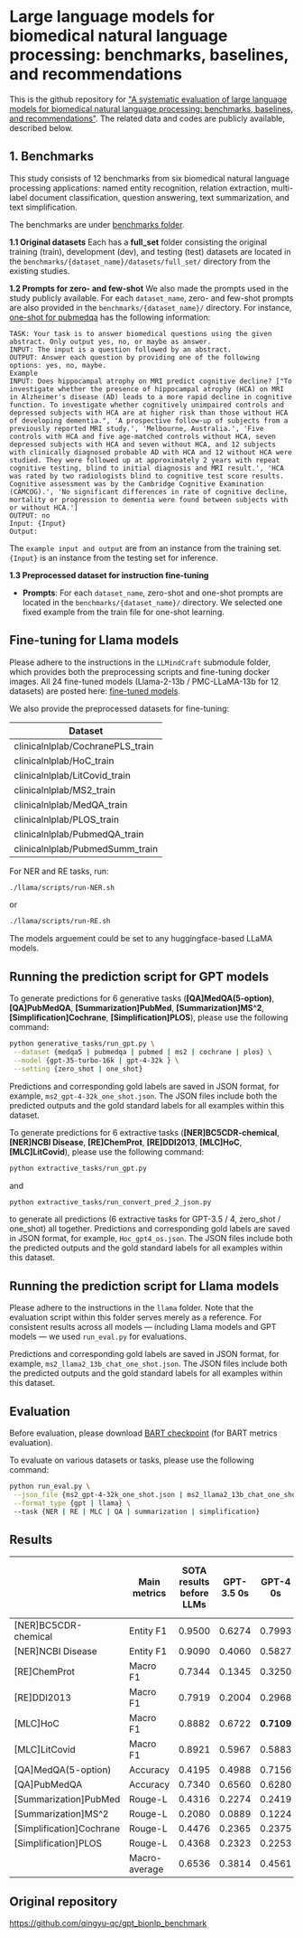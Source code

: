 # Large language models for biomedical natural language processing: benchmarks, baselines, and recommendations

This is the github repository for ["A systematic evaluation of large language models for biomedical natural language processing: benchmarks, baselines, and recommendations"](https://arxiv.org/pdf/2305.16326). The related data and codes are publicly available, described below.


## 1. Benchmarks
This study consists of 12 benchmarks from six biomedical natural language processing applications: named entity recognition, relation extraction, multi-label document classification, question answering, text summarization, and text simplification.

The benchmarks are under [benchmarks folder](https://github.com/BIDS-Xu-Lab/Biomedical-NLP-Benchmarks/tree/main/benchmarks). 

**1.1 Original datasets**
Each has a **full_set** folder consisting the original
training (train), development (dev), and testing (test) datasets are located in the `benchmarks/{dataset_name}/datasets/full_set/` directory from the existing studies. 

**1.2 Prompts for zero- and few-shot**
We also made the prompts used in the study publicly available. For each `dataset_name`, zero- and few-shot prompts are also provided in the `benchmarks/{dataset_name}/` directory. For instance, [one-shot for pubmedqa](https://github.com/BIDS-Xu-Lab/Biomedical-NLP-Benchmarks/edit/main/benchmarks/%5BQA%5DPubMedQA/prompt_oneshot.txt) has the following information:

``` 
TASK: Your task is to answer biomedical questions using the given abstract. Only output yes, no, or maybe as answer. 
INPUT: The input is a question followed by an abstract.
OUTPUT: Answer each question by providing one of the following options: yes, no, maybe.
Example
INPUT: Does hippocampal atrophy on MRI predict cognitive decline? ["To investigate whether the presence of hippocampal atrophy (HCA) on MRI in Alzheimer's disease (AD) leads to a more rapid decline in cognitive function. To investigate whether cognitively unimpaired controls and depressed subjects with HCA are at higher risk than those without HCA of developing dementia.", 'A prospective follow-up of subjects from a previously reported MRI study.', 'Melbourne, Australia.', 'Five controls with HCA and five age-matched controls without HCA, seven depressed subjects with HCA and seven without HCA, and 12 subjects with clinically diagnosed probable AD with HCA and 12 without HCA were studied. They were followed up at approximately 2 years with repeat cognitive testing, blind to initial diagnosis and MRI result.', 'HCA was rated by two radiologists blind to cognitive test score results. Cognitive assessment was by the Cambridge Cognitive Examination (CAMCOG).', 'No significant differences in rate of cognitive decline, mortality or progression to dementia were found between subjects with or without HCA.']
OUTPUT: no
Input: {Input}
Output:
```
The `example input and output` are from an instance from the training set. `{Input}` is an instance from the testing set for inference.



**1.3 Preprocessed dataset for instruction fine-tuning**



- **Prompts**: For each `dataset_name`, zero-shot and one-shot prompts are located in the `benchmarks/{dataset_name}/` directory. We selected one fixed example from the train file for one-shot learning.

## Fine-tuning for Llama models

Please adhere to the instructions in the `LLMindCraft` submodule folder, which provides both the preprocessing scripts and fine-tuning docker images. All 24 fine-tuned models (Llama-2-13b / PMC-LLaMA-13b for 12 datasets) are posted here: [fine-tuned models](https://huggingface.co/clinicalnlplab).

We also provide the preprocessed datasets for fine-tuning:

| Dataset                                           |
|---------------------------------------------------|
| clinicalnlplab/CochranePLS_train                  |
| clinicalnlplab/HoC_train                          |
| clinicalnlplab/LitCovid_train                     |
| clinicalnlplab/MS2_train                          |
| clinicalnlplab/MedQA_train                        |
| clinicalnlplab/PLOS_train                         |
| clinicalnlplab/PubmedQA_train                     |
| clinicalnlplab/PubmedSumm_train                   |

For NER and RE tasks, run:
```bash
./llama/scripts/run-NER.sh 
```
or
```bash
./llama/scripts/run-RE.sh 
```
The models arguement could be set to any huggingface-based LLaMA models.

## Running the prediction script for GPT models

To generate predictions for 6 generative tasks (**[QA]MedQA(5-option)**, **[QA]PubMedQA**, **[Summarization]PubMed**, **[Summarization]MS^2**, **[Simplification]Cochrane**, **[Simplification]PLOS**), please use the following command:

```bash
python generative_tasks/run_gpt.py \
 --dataset {medqa5 | pubmedqa | pubmed | ms2 | cochrane | plos} \
 --model {gpt-35-turbo-16k | gpt-4-32k } \
 --setting {zero_shot | one_shot}
```
Predictions and corresponding gold labels are saved in JSON format, for example, `ms2_gpt-4-32k_one_shot.json`. The JSON files include both the predicted outputs and the gold standard labels for all examples within this dataset.

To generate predictions for 6 extractive tasks (**[NER]BC5CDR-chemical**, **[NER]NCBI Disease**, **[RE]ChemProt**, **[RE]DDI2013**, **[MLC]HoC**,  **[MLC]LitCovid**), please use the following command:

```bash
python extractive_tasks/run_gpt.py
```
and
```bash
python extractive_tasks/run_convert_pred_2_json.py
```
to generate all predictions (6 extractive tasks for GPT-3.5 / 4, zero_shot / one_shot) all together. Predictions and corresponding gold labels are saved in JSON format, for example, `Hoc_gpt4_os.json`. The JSON files include both the predicted outputs and the gold standard labels for all examples within this dataset.

## Running the prediction script for Llama models

Please adhere to the instructions in the `llama` folder. Note that the evaluation script within this folder serves merely as a reference. For consistent results across all models — including Llama models and GPT models — we used `run_eval.py` for evaluations.

Predictions and corresponding gold labels are saved in JSON format, for example, `ms2_llama2_13b_chat_one_shot.json`. The JSON files include both the predicted outputs and the gold standard labels for all examples within this dataset.

## Evaluation

Before evaluation, please download [BART checkpoint](https://drive.google.com/u/0/uc?id=1_7JfF7KOInb7ZrxKHIigTMR4ChVET01m&export=download) (for BART metrics evaluation).

To evaluate on various datasets or tasks, please use the following command:
```bash
python run_eval.py \
 --json_file {ms2_gpt-4-32k_one_shot.json | ms2_llama2_13b_chat_one_shot.json | ...} \
 --format_type {gpt | llama} \ 
 --task {NER | RE | MLC | QA | summarization | simplification}
```


## Results

|             | Main metrics |SOTA results before LLMs | GPT-3.5 0s | GPT-4 0s  | LLAMA2 13B 0s | GPT-3.5 1s | GPT-4 1s  | LLAMA2 13B 1s | GPT-3.5 5s | GPT-4 5s  | LLAMA2 13B 5s | LLAMA2 13B fine-tuned | PMC LLAMA 13B fine-tuned |
|-------------|-----|---------------------|---------|---------|------------|---------|---------|------------|------------|---------------|------------|------------|---------------|
| [NER]BC5CDR-chemical     | Entity F1       | 0.9500  | 0.6274  | 0.7993 | 0.3944  | 0.7133  | **0.8327***  |0.6276 | 0.7228 | 0.7979 | 0.5530 | **0.9149** | 0.9063 |
| [NER]NCBI Disease        | Entity F1       | 0.9090  | 0.4060  | 0.5827 | 0.2211  | 0.4817  | 0.5988  |0.3811 | 0.4309 | **0.6389*** | 0.4847 | **0.8682*** | 0.8353 |
| [RE]ChemProt             | Macro F1        | 0.7344  | 0.1345  | 0.3250 | 0.1392  | 0.1280  | 0.3391  |0.0718 | 0.1758 | **0.3756** | 0.0967 | **0.4612*** | 0.3111 |
| [RE]DDI2013              | Macro F1        | 0.7919  | 0.2004  | 0.2968 | 0.1305  | 0.2126  | **0.3312**  |0.1779 | 0.1706 | 0.3276 | 0.1663 | **0.6218** | 0.5700 |
| [MLC]HoC                 | Macro F1        | 0.8882  | 0.6722  | **0.7109** | 0.1285  | 0.6671  | 0.7093  |0.3072 | 0.6994 | 0.7099 | 0.1797 | **0.6957*** | 0.4221 |
| [MLC]LitCovid            | Macro F1        | 0.8921  | 0.5967  | 0.5883 | 0.3825  | 0.6009  | 0.5901  |0.4808 | **0.6179** | 0.6077 | 0.3305 | **0.5725*** | 0.4273 |
| [QA]MedQA(5-option)      | Accuracy        | 0.4195  | 0.4988  | 0.7156 | 0.2522  | 0.5161  | 0.7439  |0.2899 | 0.5208 | **0.7651*** | 0.3504 | **0.4462*** | 0.3975 |
| [QA]PubMedQA             | Accuracy        | 0.7340  | 0.6560  | 0.6280 | 0.5520  | 0.4600  | 0.7100  |0.2660 | 0.6920 | **0.7580*** | 0.6000 | **0.8040*** | 0.7680 |
| [Summarization]PubMed    | Rouge-L         | 0.4316  | 0.2274  | 0.2419 | 0.1190  | 0.2351  | 0.2427  |0.0989 | 0.2423 | **0.2444** | 0.1629 | **0.1857*** | 0.1684 |
| [Summarization]MS^2      | Rouge-L         | 0.2080  | 0.0889  | 0.1224 | 0.0948  | 0.1132  | **0.1248**  |0.0320 | 0.1013 | 0.1218 | 0.1205 | **0.0934*** | 0.0059 |
| [Simplification]Cochrane | Rouge-L         | 0.4476  | 0.2365  | 0.2375 | 0.2081  | 0.2447  | 0.2385  |0.2207 | **0.2470** | 0.2469 | 0.2283 | 0.2355 | **0.2370** |
| [Simplification]PLOS     | Rouge-L         | 0.4368  | 0.2323  | 0.2253 | 0.2121  | **0.2449***  | 0.2386  |0.1836 | 0.2416 | 0.2409 | 0.1656 | **0.2583** | 0.2577 |
|                          | Macro-average   | 0.6536  | 0.3814  | 0.4561 | 0.2362  | 0.3848  | 0.4750  |0.2614 | 0.4052 | **0.4862** | 0.2866 | **0.5131** | 0.4422 |


## Original repository

https://github.com/qingyu-qc/gpt_bionlp_benchmark
